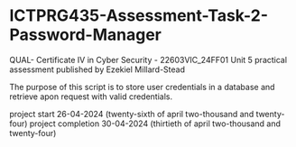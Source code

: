 # ICTPRG435-Assessment-Task-2-Password-Manager

QUAL- Certificate IV in Cyber Security - 22603VIC_24FF01 Unit 5 practical assessment published by Ezekiel Millard-Stead

The purpose of this script is to store user credentials in a database and retrieve apon request with valid credentials.

project start 26-04-2024 (twenty-sixth of april two-thousand and twenty-four)
project completion 30-04-2024 (thirtieth of april two-thousand and twenty-four)